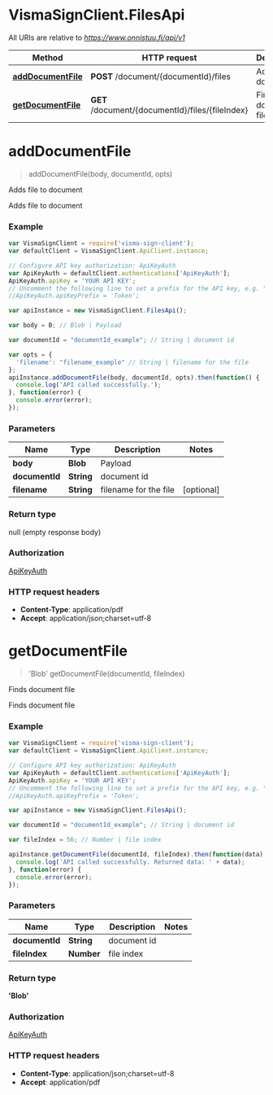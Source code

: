 # VismaSignClient.FilesApi

All URIs are relative to *https://www.onnistuu.fi/api/v1*

Method | HTTP request | Description
------------- | ------------- | -------------
[**addDocumentFile**](FilesApi.md#addDocumentFile) | **POST** /document/{documentId}/files | Adds file to document
[**getDocumentFile**](FilesApi.md#getDocumentFile) | **GET** /document/{documentId}/files/{fileIndex} | Finds document file


<a name="addDocumentFile"></a>
# **addDocumentFile**
> addDocumentFile(body, documentId, opts)

Adds file to document

Adds file to document

### Example
```javascript
var VismaSignClient = require('visma-sign-client');
var defaultClient = VismaSignClient.ApiClient.instance;

// Configure API key authorization: ApiKeyAuth
var ApiKeyAuth = defaultClient.authentications['ApiKeyAuth'];
ApiKeyAuth.apiKey = 'YOUR API KEY';
// Uncomment the following line to set a prefix for the API key, e.g. "Token" (defaults to null)
//ApiKeyAuth.apiKeyPrefix = 'Token';

var apiInstance = new VismaSignClient.FilesApi();

var body = B; // Blob | Payload

var documentId = "documentId_example"; // String | document id

var opts = { 
  'filename': "filename_example" // String | filename for the file
};
apiInstance.addDocumentFile(body, documentId, opts).then(function() {
  console.log('API called successfully.');
}, function(error) {
  console.error(error);
});

```

### Parameters

Name | Type | Description  | Notes
------------- | ------------- | ------------- | -------------
 **body** | **Blob**| Payload | 
 **documentId** | **String**| document id | 
 **filename** | **String**| filename for the file | [optional] 

### Return type

null (empty response body)

### Authorization

[ApiKeyAuth](../README.md#ApiKeyAuth)

### HTTP request headers

 - **Content-Type**: application/pdf
 - **Accept**: application/json;charset=utf-8

<a name="getDocumentFile"></a>
# **getDocumentFile**
> &#39;Blob&#39; getDocumentFile(documentId, fileIndex)

Finds document file

Finds document file

### Example
```javascript
var VismaSignClient = require('visma-sign-client');
var defaultClient = VismaSignClient.ApiClient.instance;

// Configure API key authorization: ApiKeyAuth
var ApiKeyAuth = defaultClient.authentications['ApiKeyAuth'];
ApiKeyAuth.apiKey = 'YOUR API KEY';
// Uncomment the following line to set a prefix for the API key, e.g. "Token" (defaults to null)
//ApiKeyAuth.apiKeyPrefix = 'Token';

var apiInstance = new VismaSignClient.FilesApi();

var documentId = "documentId_example"; // String | document id

var fileIndex = 56; // Number | file index

apiInstance.getDocumentFile(documentId, fileIndex).then(function(data) {
  console.log('API called successfully. Returned data: ' + data);
}, function(error) {
  console.error(error);
});

```

### Parameters

Name | Type | Description  | Notes
------------- | ------------- | ------------- | -------------
 **documentId** | **String**| document id | 
 **fileIndex** | **Number**| file index | 

### Return type

**&#39;Blob&#39;**

### Authorization

[ApiKeyAuth](../README.md#ApiKeyAuth)

### HTTP request headers

 - **Content-Type**: application/json;charset=utf-8
 - **Accept**: application/pdf

